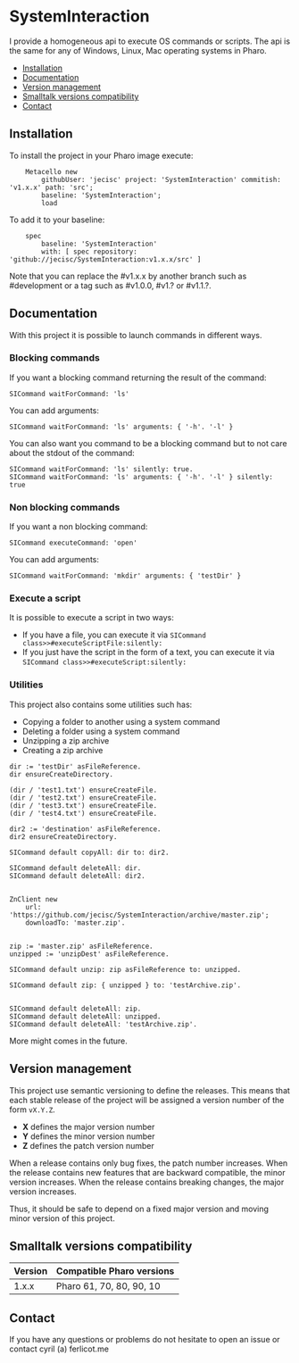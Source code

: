 # SystemInteraction

I provide a homogeneous api to execute OS commands or scripts. The api is the same for any of Windows, Linux, Mac operating systems in Pharo.

- [Installation](#installation)
- [Documentation](#documentation)
- [Version management](#version-management)
- [Smalltalk versions compatibility](#smalltalk-versions-compatibility)
- [Contact](#contact)

## Installation

To install the project in your Pharo image execute:

```Smalltalk
    Metacello new
    	githubUser: 'jecisc' project: 'SystemInteraction' commitish: 'v1.x.x' path: 'src';
    	baseline: 'SystemInteraction';
    	load
```

To add it to your baseline:

```Smalltalk
    spec
    	baseline: 'SystemInteraction'
    	with: [ spec repository: 'github://jecisc/SystemInteraction:v1.x.x/src' ]
```

Note that you can replace the #v1.x.x by another branch such as #development or a tag such as #v1.0.0, #v1.? or #v1.1.?.


## Documentation

With this project it is possible to launch commands in different ways.

### Blocking commands

If you want a blocking command returning the result of the command:

```Smalltalk
SICommand waitForCommand: 'ls'
```

You can add arguments:

```Smalltalk
SICommand waitForCommand: 'ls' arguments: { '-h'. '-l' }
```

You can also want you command to be a blocking command but to not care about the stdout of the command:

```Smalltalk
SICommand waitForCommand: 'ls' silently: true.
SICommand waitForCommand: 'ls' arguments: { '-h'. '-l' } silently: true
```

### Non blocking commands

If you want a non blocking command:

```Smalltalk
SICommand executeCommand: 'open'
```

You can add arguments:

```Smalltalk
SICommand waitForCommand: 'mkdir' arguments: { 'testDir' }
```

### Execute a script

It is possible to execute a script in two ways:
- If you have a file, you can execute it via `SICommand class>>#executeScriptFile:silently:`
- If you just have the script in the form of a text, you can execute it via `SICommand class>>#executeScript:silently:`

### Utilities

This project also contains some utilities such has:
- Copying a folder to another using a system command
- Deleting a folder using a system command
- Unzipping a zip archive
- Creating a zip archive

```Smalltalk
dir := 'testDir' asFileReference.
dir ensureCreateDirectory.

(dir / 'test1.txt') ensureCreateFile.
(dir / 'test2.txt') ensureCreateFile.
(dir / 'test3.txt') ensureCreateFile.
(dir / 'test4.txt') ensureCreateFile.

dir2 := 'destination' asFileReference.
dir2 ensureCreateDirectory.

SICommand default copyAll: dir to: dir2.

SICommand default deleteAll: dir.
SICommand default deleteAll: dir2.


ZnClient new
	url: 'https://github.com/jecisc/SystemInteraction/archive/master.zip';
	downloadTo: 'master.zip'.
	

zip := 'master.zip' asFileReference.
unzipped := 'unzipDest' asFileReference.

SICommand default unzip: zip asFileReference to: unzipped.

SICommand default zip: { unzipped } to: 'testArchive.zip'.


SICommand default deleteAll: zip.
SICommand default deleteAll: unzipped.
SICommand default deleteAll: 'testArchive.zip'.
```

More might comes in the future.

## Version management 

This project use semantic versioning to define the releases. This means that each stable release of the project will be assigned a version number of the form `vX.Y.Z`. 

- **X** defines the major version number
- **Y** defines the minor version number 
- **Z** defines the patch version number

When a release contains only bug fixes, the patch number increases. When the release contains new features that are backward compatible, the minor version increases. When the release contains breaking changes, the major version increases. 

Thus, it should be safe to depend on a fixed major version and moving minor version of this project.

## Smalltalk versions compatibility

| Version 	| Compatible Pharo versions 		|
|-------------	|---------------------------	|
| 1.x.x       	| Pharo 61, 70, 80, 90, 10				|

## Contact

If you have any questions or problems do not hesitate to open an issue or contact cyril (a) ferlicot.me 
